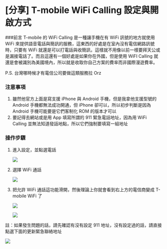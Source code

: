 [分享] T-mobile WiFi Calling 設定與開啟方式
====

###前言
T-mobile 的 WiFi Calling 是一種讓手機在有 WiFi 訊號的地方就使用 WiFi 來提供語音電話與簡訊的服務，這東西的好處是在室內沒有電信網路訊號時，只要有 WiFi 就還是可以打電話與收簡訊，這樣就不用像以前一樣要拜天公或是漏接電話了。而且這還有一個好處是如果你在外國，但是使用 WiFI Calling 就還是會被識別為美國境內，所以就是收取你自己方案的費率而非國際漫遊費率。


P.S. 台灣哪時候才有電信公司要做這類服務拉 Orz


### 注意事項
1. 雖然他官方上面是寫支援 iPhone 與 Android 手機，但是我拿他支援型號的 Android 手機都無法成功開通，但 iPhone 卻可以，所以初步判斷是因為 Android 手機可能要是它們客制化 ROM 的版本才可以
2. 要記得去網站或是用 App 填寫所謂的 911 緊急電話地址，因為用 WiFi Calling 並無法知道發話地點，所以它們強制要填寫一組地址


### 操作步驟
1. 進入設定，並點選電話

	![](https://photo.hy31.net/2015/tmobile/wifi_calling/1.PNG)


2. 選擇 WiFi 通話

	![](https://photo.hy31.net/2015/tmobile/wifi_calling/2.jpeg)

3. 把允許 WiFi 通話這功能滑開，然後理論上你就會看到右上方的電信商變成 T-mobile WiFi 了

	![](https://photo.hy31.net/2015/tmobile/wifi_calling/3.PNG)

	![](https://photo.hy31.net/2015/tmobile/wifi_calling/4.PNG)

註：如果發生問題的話，請先確認有沒有設定 911 地址，沒有設定過的話，請直接點選下面的更新緊急聯絡地址

![](https://photo.hy31.net/2015/tmobile/wifi_calling/5.jpeg)

